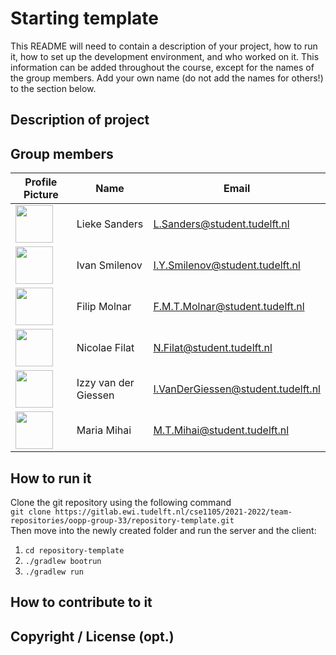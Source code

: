 # Starting template

This README will need to contain a description of your project, how to run it, how to set up the development environment, and who worked on it.
This information can be added throughout the course, except for the names of the group members.
Add your own name (do not add the names for others!) to the section below.

## Description of project

## Group members


| Profile Picture                                                                                                                         | Name                 | Email                              |
|-----------------------------------------------------------------------------------------------------------------------------------------|----------------------|------------------------------------|
| <img src="https://cdn-icons-png.flaticon.com/512/2857/2857433.png" height=60>                           | Lieke Sanders | L.Sanders@student.tudelft.nl |
| <img src="https://upload.wikimedia.org/wikipedia/commons/thumb/8/86/Database-icon.svg/640px-Database-icon.svg.png" height=60>            | Ivan Smilenov | I.Y.Smilenov@student.tudelft.nl |
| <img src="https://upload.wikimedia.org/wikipedia/commons/thumb/a/a7/React-icon.svg/2300px-React-icon.svg.png" width=60>                 | Filip Molnar | F.M.T.Molnar@student.tudelft.nl |
| <img src="https://upload.wikimedia.org/wikipedia/commons/thumb/9/9c/IntelliJ_IDEA_Icon.svg/2048px-IntelliJ_IDEA_Icon.svg.png" width=60> | Nicolae Filat        | N.Filat@student.tudelft.nl         |
| <img src="https://upload.wikimedia.org/wikipedia/commons/thumb/4/4f/Icon-Vim.svg/1200px-Icon-Vim.svg.png" width=60>                     | Izzy van der Giessen | I.VanDerGiessen@student.tudelft.nl |
| <img src="https://icon-library.com/images/google-font-icon/google-font-icon-5.jpg" width=60>                          | Maria Mihai          | M.T.Mihai@student.tudelft.nl       |



<!-- Instructions (remove once assignment has been completed -->
<!-- - Add (only!) your own name to the table above (use Markdown formatting) -->
<!-- - Mention your student email address -->
<!-- - Preferably add a recognizable photo, otherwise add your GitLab photo -->
<!-- - (please make sure the photos have the same size) -->

## How to run it
Clone the git repository using the following command\
```git clone https://gitlab.ewi.tudelft.nl/cse1105/2021-2022/team-repositories/oopp-group-33/repository-template.git``` \
Then move into the newly created folder and run the server and the client:
1. ```cd repository-template```
2. ```./gradlew bootrun```
3. ```./gradlew run```

## How to contribute to it

## Copyright / License (opt.)
